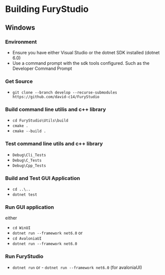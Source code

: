 # Building FuryStudio

## Windows

### Environment
- Ensure you have either Visual Studio or the dotnet SDK installed (dotnet 6.0)
- Use a command prompt with the sdk tools configured.  Such as the Developer Command Prompt

### Get Source
- `git clone --branch develop --recurse-submodules https://github.com/david-c14/FuryStudio`

### Build command line utilis and c++ library
- `cd FuryStudio\Utils\build`
- `cmake .`
- `cmake --build .`

### Test command line utils and c++ library
- `Debug\Cli_Tests`
- `Debug\C_Tests`
- `Debug\Cpp_Tests`

### Build and Test GUI Application
- `cd ..\..`
- `dotnet test`

### Run GUI application 
either
- `cd WinUI`
- `dotnet run --framework net6.0`
or
- `cd AvaloniaUI`
- `dotnet run --framework net6.0`

### Run FuryStudio
- `dotnet run` or - `dotnet run --framework net6.0` (for avaloniaUI)
